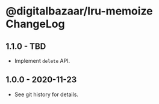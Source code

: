 # @digitalbazaar/lru-memoize ChangeLog

## 1.1.0 - TBD

- Implement `delete` API.

## 1.0.0 - 2020-11-23

- See git history for details.
